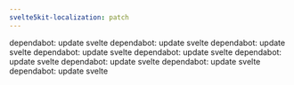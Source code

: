```yaml
---
svelte5kit-localization: patch
---
```


dependabot: update svelte
dependabot: update svelte
dependabot: update svelte
dependabot: update svelte
dependabot: update svelte
dependabot: update svelte
dependabot: update svelte
dependabot: update svelte
dependabot: update svelte
